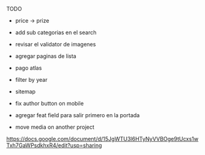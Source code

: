 TODO

- price -> prize
- add sub categorias en el search
- revisar el validator de imagenes
- agregar paginas de lista
- pago atlas

- filter by year
- sitemap
- fix author button on mobile
- agregar feat field para salir primero en la portada
- move media on another project




https://docs.google.com/document/d/15JgWTU3l6HTyNyVVBOge9tUcxs1wTxh7GaWPsdkhxR4/edit?usp=sharing